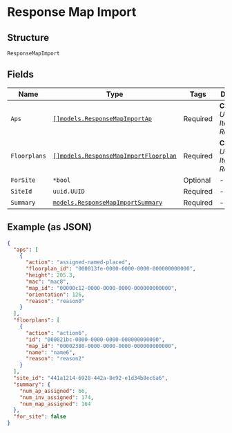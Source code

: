 
# Response Map Import

## Structure

`ResponseMapImport`

## Fields

| Name | Type | Tags | Description |
|  --- | --- | --- | --- |
| `Aps` | [`[]models.ResponseMapImportAp`](../../doc/models/response-map-import-ap.md) | Required | **Constraints**: *Unique Items Required* |
| `Floorplans` | [`[]models.ResponseMapImportFloorplan`](../../doc/models/response-map-import-floorplan.md) | Required | **Constraints**: *Unique Items Required* |
| `ForSite` | `*bool` | Optional | - |
| `SiteId` | `uuid.UUID` | Required | - |
| `Summary` | [`models.ResponseMapImportSummary`](../../doc/models/response-map-import-summary.md) | Required | - |

## Example (as JSON)

```json
{
  "aps": [
    {
      "action": "assigned-named-placed",
      "floorplan_id": "000013fe-0000-0000-0000-000000000000",
      "height": 205.3,
      "mac": "mac8",
      "map_id": "00000c12-0000-0000-0000-000000000000",
      "orientation": 126,
      "reason": "reason0"
    }
  ],
  "floorplans": [
    {
      "action": "action6",
      "id": "000021bc-0000-0000-0000-000000000000",
      "map_id": "00002380-0000-0000-0000-000000000000",
      "name": "name6",
      "reason": "reason2"
    }
  ],
  "site_id": "441a1214-6928-442a-8e92-e1d34b8ec6a6",
  "summary": {
    "num_ap_assigned": 66,
    "num_inv_assigned": 174,
    "num_map_assigned": 164
  },
  "for_site": false
}
```

